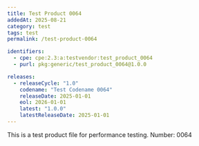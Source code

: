 ```yaml
---
title: Test Product 0064
addedAt: 2025-08-21
category: test
tags: test
permalink: /test-product-0064

identifiers:
  - cpe: cpe:2.3:a:testvendor:test_product_0064
  - purl: pkg:generic/test_product_0064@1.0.0

releases:
  - releaseCycle: "1.0"
    codename: "Test Codename 0064"
    releaseDate: 2025-01-01
    eol: 2026-01-01
    latest: "1.0.0"
    latestReleaseDate: 2025-01-01
---
```


This is a test product file for performance testing. Number: 0064
